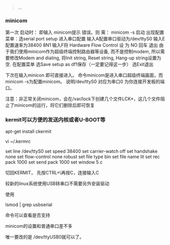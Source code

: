 > ...

### minicom

第一次 启动时：
即输入 minicom提示 错误。则 需： minicom -s
启动
出现配置菜单：选serial port setup
进入串口配置
输入A配置串口驱动为/dev/ttyS0
输入E配置速率为38400 8N1
输入F将 Hardware Flow Control 设 为 NO
回车 退出
由于我们使用minicom作为超级终端控制路由器等设备, 而不是控制modem, 所以需要修改Modem and dialing, 将Init string, Reset string, Hang-up string设置为空.
在配置菜单 选Save setup as df1保存（一定要记得这一步）
选Exit退出

下次在输入minicon 即可直接进入。
命令minicom是进入串口超级终端画面，而minicom -s为配置minicom。
说明/dev/ttyS0 对应为串口0 为你连接开发板的端口。

注意：非正常关闭minicom，会在/var/lock下创建几个文件LCK*，这几个文件阻止了minicom的运行，将它们删除后即可恢复

 

### kermit可以方便的发送内核或者U-BOOT等

apt-get install ckermit

vi ~/.kermrc

set line /dev/ttyS0
set speed 38400
set carrier-watch off
set handshake none
set flow-control none
robust
set file type bin
set file name lit
set rec pack 1000
set send pack 1000
set window 5
c

切回KERMIT， 先按CTRL+\再按C，连接输入C

 

较新的linux系统使用USB转串口不需要另外安装驱动

使用

lsmod | grep usbserial

命令可以查看是否支持

minicom的设置和普通串口差不多

唯一要改的是 /dev/ttyUSB0就可以了。
